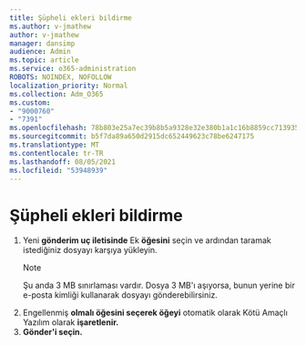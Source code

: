 ```yaml
---
title: Şüpheli ekleri bildirme
ms.author: v-jmathew
author: v-jmathew
manager: dansimp
audience: Admin
ms.topic: article
ms.service: o365-administration
ROBOTS: NOINDEX, NOFOLLOW
localization_priority: Normal
ms.collection: Adm_O365
ms.custom:
- "9000760"
- "7391"
ms.openlocfilehash: 78b803e25a7ec39b8b5a9328e32e380b1a1c16b8859cc713935f38590b1bf3ea
ms.sourcegitcommit: b5f7da89a650d2915dc652449623c78be6247175
ms.translationtype: MT
ms.contentlocale: tr-TR
ms.lasthandoff: 08/05/2021
ms.locfileid: "53948939"
---
```

# <a name="report-suspicious-attachments"></a>Şüpheli ekleri bildirme

1. Yeni **gönderim uç iletisinde** Ek **öğesini** seçin ve ardından taramak istediğiniz dosyayı karşıya yükleyin.
    > [!NOTE]
    > Şu anda 3 MB sınırlaması vardır. Dosya 3 MB'ı aşıyorsa, bunun yerine bir e-posta kimliği kullanarak dosyayı gönderebilirsiniz.
2. Engellenmiş **olmalı öğesini seçerek öğeyi** otomatik olarak Kötü Amaçlı Yazılım olarak **işaretlenir.**
3. **Gönder'i seçin.**
